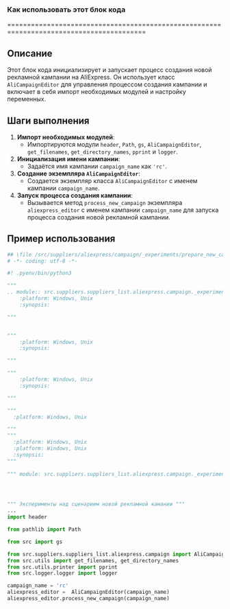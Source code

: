### Как использовать этот блок кода
=========================================================================================

Описание
-------------------------
Этот блок кода инициализирует и запускает процесс создания новой рекламной кампании на AliExpress. Он использует класс `AliCampaignEditor` для управления процессом создания кампании и включает в себя импорт необходимых модулей и настройку переменных.

Шаги выполнения
-------------------------
1. **Импорт необходимых модулей**:
   - Импортируются модули `header`, `Path`, `gs`, `AliCampaignEditor`, `get_filenames`, `get_directory_names`, `pprint` и `logger`.
2. **Инициализация имени кампании**:
   - Задаётся имя кампании `campaign_name` как `'rc'`.
3. **Создание экземпляра `AliCampaignEditor`**:
   - Создается экземпляр класса `AliCampaignEditor` с именем кампании `campaign_name`.
4. **Запуск процесса создания кампании**:
   - Вызывается метод `process_new_campaign` экземпляра `aliexpress_editor` с именем кампании `campaign_name` для запуска процесса создания новой рекламной кампании.

Пример использования
-------------------------

```python
## \file /src/suppliers/aliexpress/campaign/_experiments/prepare_new_campaign.py
# -*- coding: utf-8 -*-

#! .pyenv/bin/python3

"""
.. module:: src.suppliers.suppliers_list.aliexpress.campaign._experiments 
	:platform: Windows, Unix
	:synopsis:

"""


"""
	:platform: Windows, Unix
	:synopsis:

"""

"""
	:platform: Windows, Unix
	:synopsis:

"""

"""
  :platform: Windows, Unix

"""
"""
  :platform: Windows, Unix
  :platform: Windows, Unix
  :synopsis:
"""
  
""" module: src.suppliers.suppliers_list.aliexpress.campaign._experiments """




""" Эксперименты над сценарием новой рекламной камании """
...
import header

from pathlib import Path

from src import gs

from src.suppliers.suppliers_list.aliexpress.campaign import AliCampaignEditor
from src.utils import get_filenames, get_directory_names
from src.utils.printer import pprint
from src.logger.logger import logger

campaign_name = 'rc'
aliexpress_editor =  AliCampaignEditor(campaign_name)
aliexpress_editor.process_new_campaign(campaign_name)
